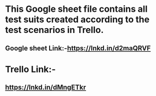 # This Google sheet file contains all test suits created according to the test scenarios in Trello.
## Google sheet Link:-https://lnkd.in/d2maQRVF

# Trello Link:-
## https://lnkd.in/dMngETkr
